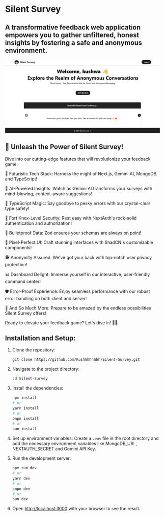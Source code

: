 # Silent Survey 

## A transformative feedback web application empowers you to gather unfiltered, honest insights by fostering a safe and anonymous environment.

![alt text](<Silent Survey.png>)

## 🚀 Unleash the Power of Silent Survey!

Dive into our cutting-edge features that will revolutionize your feedback game:

🌟 Futuristic Tech Stack: Harness the might of Next.js, Gemini AI, MongoDB, and TypeScript!

🧠 AI-Powered Insights: Watch as Gemini AI transforms your surveys with mind-blowing, context-aware suggestions!

🔮 TypeScript Magic: Say goodbye to pesky errors with our crystal-clear type safety!

🔐 Fort Knox-Level Security: Rest easy with NextAuth's rock-solid authentication and authorization!

🎯 Bulletproof Data: Zod ensures your schemas are always on point!

🎨 Pixel-Perfect UI: Craft stunning interfaces with ShadCN's customizable components!

🕵️ Anonymity Assured: We've got your back with top-notch user privacy protection!

📊 Dashboard Delight: Immerse yourself in our interactive, user-friendly command center!

🛡️ Error-Proof Experience: Enjoy seamless performance with our robust error handling on both client and server!

🌈 And So Much More: Prepare to be amazed by the endless possibilities Silent Survey offers!

Ready to elevate your feedback game? Let's dive in! 🏊‍♂️

## Installation and Setup:

1. Clone the repository:
    ```bash
    git clone https://github.com/Kushhhhhhhh/Silent-Survey.git
    ```

2. Navigate to the project directory:
    ```bash
    cd Silent-Survey
    ```

3. Install the dependencies:
    ```bash
    npm install
    # or
    yarn install
    # or
    pnpm install
    # or
    bun install
    ```

4. Set up environment variables:
    Create a `.env` file in the root directory and add the necessary environment variables like MongoDB_URI , NEXTAUTH_SECRET and Gemini API Key.

5. Run the development server:
    ```bash
    npm run dev
    # or
    yarn dev
    # or
    pnpm dev
    # or
    bun dev
    ```

6. Open [http://localhost:3000](http://localhost:3000) with your browser to see the result.
